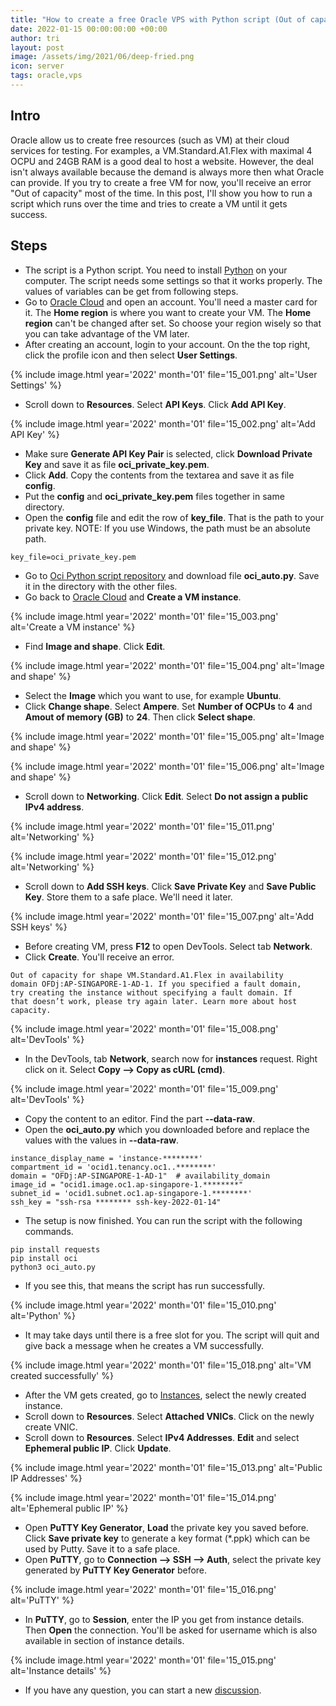 ```yaml
---
title: "How to create a free Oracle VPS with Python script (Out of capacity)?"
date: 2022-01-15 00:00:00:00 +00:00
author: tri
layout: post
image: /assets/img/2021/06/deep-fried.png
icon: server
tags: oracle,vps
---
```


## Intro
Oracle allow us to create free resources (such as VM) at their cloud services for testing. For examples, a VM.Standard.A1.Flex with maximal 4 OCPU and 24GB RAM is a good deal to host a website. However, the deal isn't always available because the demand is always more then what Oracle can provide. If you try to create a free VM for now, you'll receive an error "Out of capacity" most of the time. In this post, I'll show you how to run a script which runs over the time and tries to create a VM until it gets success.

## Steps

- The script is a Python script. You need to install [Python](https://www.python.org/downloads/) on your computer. The script needs some settings so that it works properly. The values of variables can be get from following steps.
- Go to [Oracle Cloud](https://cloud.oracle.com/) and open an account. You'll need a master card for it. The **Home region** is where you want to create your VM. The **Home region** can't be changed after set. So choose your region wisely so that you can take advantage of the VM later.
- After creating an account, login to your account. On the the top right, click the profile icon and then select **User Settings**.

{%
    include image.html
    year='2022'
    month='01'
    file='15_001.png'
    alt='User Settings'
%}

- Scroll down to **Resources**. Select **API Keys**. Click **Add API Key**.

{%
    include image.html
    year='2022'
    month='01'
    file='15_002.png'
    alt='Add API Key'
%}

- Make sure **Generate API Key Pair** is selected, click **Download Private Key** and save it as file **oci_private_key.pem**.
- Click **Add**. Copy the contents from the textarea and save it as file **config**. 
- Put the **config** and **oci_private_key.pem** files together in same directory.
- Open the **config** file and edit the row of **key_file**. That is the path to your private key. NOTE: If you use Windows, the path must be an absolute path.

```terminal
key_file=oci_private_key.pem
```

- Go to [Oci Python script repository](https://github.com/chacuavip10/oci_auto) and download file **oci_auto.py**. Save it in the directory with the other files.
- Go back to [Oracle Cloud](https://cloud.oracle.com/) and **Create a VM instance**.

{%
    include image.html
    year='2022'
    month='01'
    file='15_003.png'
    alt='Create a VM instance'
%}

- Find **Image and shape**. Click **Edit**. 

{%
    include image.html
    year='2022'
    month='01'
    file='15_004.png'
    alt='Image and shape'
%}

- Select the **Image** which you want to use, for example **Ubuntu**. 
- Click **Change shape**. Select **Ampere**. Set **Number of OCPUs** to **4** and **Amout of memory (GB)** to **24**. Then click **Select shape**.

{%
    include image.html
    year='2022'
    month='01'
    file='15_005.png'
    alt='Image and shape'
%}

{%
    include image.html
    year='2022'
    month='01'
    file='15_006.png'
    alt='Image and shape'
%}

- Scroll down to **Networking**. Click **Edit**. Select **Do not assign a public IPv4 address**.

{%
    include image.html
    year='2022'
    month='01'
    file='15_011.png'
    alt='Networking'
%}

{%
    include image.html
    year='2022'
    month='01'
    file='15_012.png'
    alt='Networking'
%}

- Scroll down to **Add SSH keys**. Click **Save Private Key** and **Save Public Key**. Store them to a safe place. We'll need it later.

{%
    include image.html
    year='2022'
    month='01'
    file='15_007.png'
    alt='Add SSH keys'
%}

- Before creating VM, press **F12** to open DevTools. Select tab **Network**.
- Click **Create**. You'll receive an error.

```terminal
Out of capacity for shape VM.Standard.A1.Flex in availability
domain OFDj:AP-SINGAPORE-1-AD-1. If you specified a fault domain,
try creating the instance without specifying a fault domain. If
that doesn’t work, please try again later. Learn more about host 
capacity.
```

{%
    include image.html
    year='2022'
    month='01'
    file='15_008.png'
    alt='DevTools'
%}


- In the DevTools, tab **Network**, search now for **instances** request. Right click on it. Select **Copy --> Copy as cURL (cmd)**.

{%
    include image.html
    year='2022'
    month='01'
    file='15_009.png'
    alt='DevTools'
%}

- Copy the content to an editor. Find the part **--data-raw**.
- Open the **oci_auto.py** which you downloaded before and replace the values with the values in **--data-raw**.

```terminal
instance_display_name = 'instance-********'
compartment_id = 'ocid1.tenancy.oc1..********'
domain = "OFDj:AP-SINGAPORE-1-AD-1"  # availability_domain
image_id = "ocid1.image.oc1.ap-singapore-1.********"
subnet_id = 'ocid1.subnet.oc1.ap-singapore-1.********'
ssh_key = "ssh-rsa ******** ssh-key-2022-01-14"
```

- The setup is now finished. You can run the script with the following commands.

```terminal
pip install requests
pip install oci
python3 oci_auto.py
```

- If you see this, that means the script has run successfully.

{%
    include image.html
    year='2022'
    month='01'
    file='15_010.png'
    alt='Python'
%}

- It may take days until there is a free slot for you. The script will quit and give back a message when he creates a VM successfully.

{%
    include image.html
    year='2022'
    month='01'
    file='15_018.png'
    alt='VM created successfully'
%}

- After the VM gets created, go to [Instances](https://cloud.oracle.com/compute/instances/), select the newly created instance.
- Scroll down to **Resources**. Select **Attached VNICs**. Click on the newly create VNIC.
- Scroll down to **Resources**. Select **IPv4 Addresses**. **Edit** and select **Ephemeral public IP**. Click **Update**.

{%
    include image.html
    year='2022'
    month='01'
    file='15_013.png'
    alt='Public IP Addresses'
%}

{%
    include image.html
    year='2022'
    month='01'
    file='15_014.png'
    alt='Ephemeral public IP'
%}

- Open **PuTTY Key Generator**, **Load** the private key you saved before. Click **Save private key** to generate a key format (*.ppk) which can be used by Putty. Save it to a safe place.
- Open **PuTTY**, go to **Connection --> SSH --> Auth**, select the private key generated by **PuTTY Key Generator** before.

{%
    include image.html
    year='2022'
    month='01'
    file='15_016.png'
    alt='PuTTY'
%}

- In **PuTTY**, go to **Session**, enter the IP you get from instance details. Then **Open** the connection. You'll be asked for username which is also available in section of instance details.

{%
    include image.html
    year='2022'
    month='01'
    file='15_015.png'
    alt='Instance details'
%}

- If you have any question, you can start a new [discussion](https://github.com/hintdesk/hintdesk.com/discussions).




